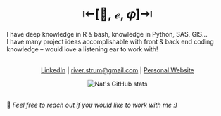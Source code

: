 <h1 align="center">
  <strong>⇤[👾, ℯ, 𝜑]⇥ </strong>
</h1>
I have deep knowledge in R & bash, knowledge in Python, SAS, GIS...<br>
I have many project ideas accomplishable with front & back end coding knowledge – would love a listening ear to work with!

<br>
<br>

<p align="center">
  <a href="https://linkedin.com/in/riverstrum">LinkedIn</a> |
  <a href="mailto:river.strum@gmail.com">river.strum@gmail.com</a> |
  <a href="https://riverstrum.com">Personal Website</a>
</p>

<p align="center">
  <img src="https://github-readme-stats.vercel.app/api?username=nat-168&show_icons=true&theme=default" alt="Nat's GitHub stats" />
</p>
<br>
💌 <em>Feel free to reach out if you would like to work with me :)</em>

